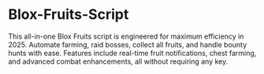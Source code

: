 # Blox-Fruits-Script
This all-in-one Blox Fruits script is engineered for maximum efficiency in 2025. Automate farming, raid bosses, collect all fruits, and handle bounty hunts with ease. Features include real-time fruit notifications, chest farming, and advanced combat enhancements, all without requiring any key.
